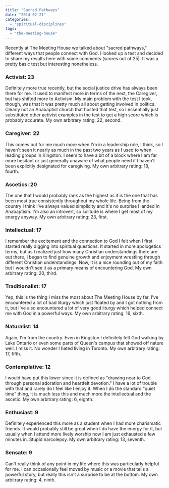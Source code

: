```yaml
---
title: "Sacred Pathways"
date: "2014-02-21"
categories: 
  - "spiritual-disciplines"
tags: 
  - "the-meeting-house"
---
```


Recently at The Meeting House we talked about "sacred pathways," different ways that people connect with God. I looked up a test and decided to share my results here with some comments (scores out of 25). It was a pretty basic test but interesting nonetheless.

### <!--more-->Activist: 23

Definitely more true recently, but the social justice drive has always been there for me. It used to manifest more in terms of the next, the Caregiver, but has shifted more to Activism. My main problem with the test I took, though, was that it was pretty much all about getting involved in politics. Clearly not an Anabaptist church that hosted that test, so I essentially just substituted other activist examples in the test to get a high score which is probably accurate. My own arbitrary rating: 22, second.

### Caregiver: 22

This comes out for me much more when I'm in a leadership role, I think, so I haven't seen it nearly as much in the past two years as I used to when leading groups in Kingston. I seem to have a bit of a block where I am far more hesitant or just generally unaware of what people need if I haven't been explicitly designated for caregiving. My own arbitrary rating: 18, fourth.

### Ascetics: 20

The one that I would probably rank as the highest as it is the one that has been most true consistently throughout my whole life. Being from the country I think I've always valued simplicity and it's no surprise I landed in Anabaptism. I'm also an introvert, so solitude is where I get most of my energy anyway. My own arbitrary rating: 23, first.

### Intellectual: 17

I remember the excitement and the connection to God I felt when I first started really digging into spiritual questions. It started in more apologetics terms, but as I realized just how many Christian understandings there are out there, I began to find genuine growth and enjoyment wrestling through different Christian understandings. Now, it is a nice rounding out of my faith but I wouldn't see it as a primary means of encountering God. My own arbitrary rating: 20, third.

### Traditionalist: 17

Yep, this is the thing I miss the most about The Meeting House by far. I've encountered a lot of bad liturgy which just floated by and I got nothing from it, but I've also encountered a lot of very good liturgy which helped connect me with God in a powerful ways. My own arbitrary rating: 16, sixth.

### Naturalist: 14

Again, I'm from the country. Even in Kingston I definitely felt God walking by Lake Ontario or even some parts of Queen's campus that showed off nature well. I miss it. No wonder I hated living in Toronto. My own arbitrary rating: 17, fifth.

### Contemplative: 12

I would have put this lower since it is defined as "drawing near to God through personal adoration and heartfelt devotion." I have a lot of trouble with that and rarely do I feel like I enjoy it. When I do the standard "quiet time" thing, it is much less this and much more the intellectual and the ascetic. My own arbitrary rating: 6, eighth.

### Enthusiast: 9

Definitely experienced this more as a student when I had more charismatic friends. It would probably still be great when I do have the energy for it, but usually when I attend more lively worship now I am just exhausted a few minutes in. Stupid narcolepsy. My own arbitrary rating: 13, seventh.

### Sensate: 9

Can't really think of any point in my life where this was particularly helpful for me. I can occasionally feel moved by music or a movie that tells a powerful story, but really this isn't a surprise to be at the bottom. My own arbitrary rating: 4, ninth.
